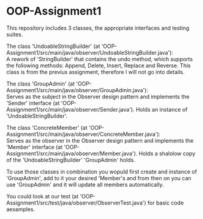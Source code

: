 # OOP-Assignment1
 This repository includes 3 classes, the appropriate interfaces and testing suites.
 
 The class 'UndoableStringBuilder' (at 'OOP-Assignment1/src/main/java/observer/UndoableStringBuilder.java'): <br>
 A rework of 'StringBuilder' that contains the undo method, which supports the following methods: Append, Delete, Insert, Replace and Reverse.
 This class is from the previus assignment, therefore I will not go into details.
 
 The class 'GroupAdmin' (at 'OOP-Assignment1/src/main/java/observer/GroupAdmin.java'): <br>
 Serves as the subject in the Observer design pattern and implements the 'Sender' interface (at 'OOP-Assignment1/src/main/java/observer/Sender.java'). Holds an instance of 'UndoableStringBuilder'.
 
 The class 'ConcreteMember' (at 'OOP-Assignment1/src/main/java/observer/ConcreteMember.java'): <br>
 Serves as the observer in the Observer design pattern and implements the 'Member' interface (at 'OOP-Assignment1/src/main/java/observer/Member.java'). Holds a shalolow copy of the 'UndoableStringBuilder' 'GroupAdmin' holds.
 
 To use those classes in combination you wopuld first create and instance of 'GroupAdmin', add to it your desired 'Member's and from then on you can use 'GroupAdmin' and it will update all members automatically.
 
 You could look at our test (at 'OOP-Assignment1/src/test/java/observer/ObserverTest.java') for basic code aexamples.
